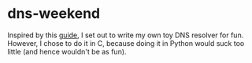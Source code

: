 # dns-weekend
Inspired by this [guide](https://implement-dns.wizardzines.com/), I set out to write my own toy DNS resolver for fun. However, I chose to do it in C, because doing it in Python would suck too little (and hence wouldn't be as fun).

